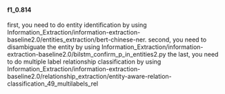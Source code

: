 #### f1_0.814
first, you need to do entity identification by using Information_Extraction/information-extraction-baseline2.0/entities_extraction/bert-chinese-ner.
second, you need to disambiguate the entity by using Information_Extraction/information-extraction-baseline2.0/bilstm_confirm_p_in_entities2.py
the last, you need to do multiple label relationship classification by using Information_Extraction/information-extraction-baseline2.0/relationship_extraction/entity-aware-relation-classification_49_multilabels_rel